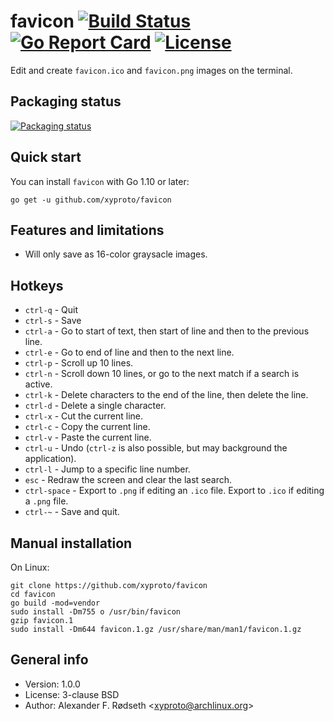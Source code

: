 # favicon [![Build Status](https://travis-ci.com/xyproto/favicon.svg?branch=master)](https://travis-ci.com/xyproto/o) [![Go Report Card](https://goreportcard.com/badge/github.com/xyproto/o)](https://goreportcard.com/report/github.com/xyproto/o) [![License](https://img.shields.io/badge/license-BSD-green.svg?style=flat)](https://raw.githubusercontent.com/xyproto/o/master/LICENSE)

Edit and create `favicon.ico` and `favicon.png` images on the terminal.

## Packaging status

[![Packaging status](https://repology.org/badge/vertical-allrepos/favicon.svg)](https://repology.org/project/favicon/versions)

## Quick start

You can install `favicon` with Go 1.10 or later:

    go get -u github.com/xyproto/favicon

## Features and limitations

* Will only save as 16-color graysacle images.

## Hotkeys

* `ctrl-q` - Quit
* `ctrl-s` - Save
* `ctrl-a` - Go to start of text, then start of line and then to the previous line.
* `ctrl-e` - Go to end of line and then to the next line.
* `ctrl-p` - Scroll up 10 lines.
* `ctrl-n` - Scroll down 10 lines, or go to the next match if a search is active.
* `ctrl-k` - Delete characters to the end of the line, then delete the line.
* `ctrl-d` - Delete a single character.
* `ctrl-x` - Cut the current line.
* `ctrl-c` - Copy the current line.
* `ctrl-v` - Paste the current line.
* `ctrl-u` - Undo (`ctrl-z` is also possible, but may background the application).
* `ctrl-l` - Jump to a specific line number.
* `esc` - Redraw the screen and clear the last search.
* `ctrl-space` - Export to `.png` if editing an `.ico` file. Export to `.ico` if editing a `.png` file.
* `ctrl-~` - Save and quit.

## Manual installation

On Linux:

    git clone https://github.com/xyproto/favicon
    cd favicon
    go build -mod=vendor
    sudo install -Dm755 o /usr/bin/favicon
    gzip favicon.1
    sudo install -Dm644 favicon.1.gz /usr/share/man/man1/favicon.1.gz

## General info

* Version: 1.0.0
* License: 3-clause BSD
* Author: Alexander F. Rødseth &lt;xyproto@archlinux.org&gt;
